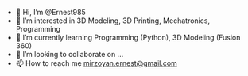 - 👋 Hi, I’m @Ernest985
- 👀 I’m interested in 3D Modeling, 3D Printing, Mechatronics, Programming
- 🌱 I’m currently learning Programming (Python), 3D Modeling (Fusion 360)
- 💞️ I’m looking to collaborate on ...
- 📫 How to reach me mirzoyan.ernest@gmail.com 

<!---
Ernest985/Ernest985 is a ✨ special ✨ repository because its `README.md` (this file) appears on your GitHub profile.
You can click the Preview link to take a look at your changes.
--->

